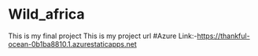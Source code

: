 # Wild_africa
This is my final project
This is my project url #Azure Link:-https://thankful-ocean-0b1ba8810.1.azurestaticapps.net
